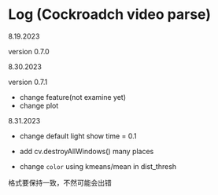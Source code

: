 # Log (Cockroadch video parse)



8.19.2023 

version 0.7.0


8.30.2023

version 0.7.1

- change feature(not examine yet)
- change plot

8.31.2023

- change default light show time = 0.1

- add cv.destroyAllWindows() many places

- change `color` using kmeans/mean in dist_thresh

格式要保持一致，不然可能会出错

